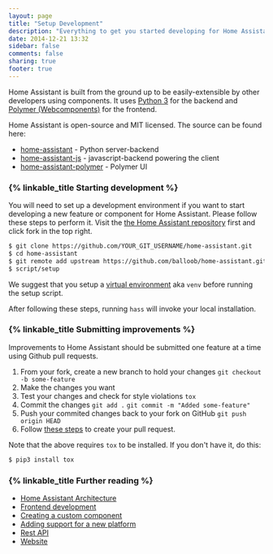```yaml
---
layout: page
title: "Setup Development"
description: "Everything to get you started developing for Home Assistant."
date: 2014-12-21 13:32
sidebar: false
comments: false
sharing: true
footer: true
---
```


Home Assistant is built from the ground up to be easily-extensible by other developers using components. It uses [Python 3](https://www.python.org/) for the backend and [Polymer (Webcomponents)](https://www.polymer-project.org/) for the frontend.

Home Assistant is open-source and MIT licensed. The source can be found here:

 - [home-assistant](https://github.com/balloob/home-assistant) - Python server-backend
 - [home-assistant-js](https://github.com/balloob/home-assistant-js) - javascript-backend powering the client
 - [home-assistant-polymer](https://github.com/balloob/home-assistant-polymer) - Polymer UI

### {% linkable_title Starting development %}

You will need to set up a development environment if you want to start developing a new feature or component for Home Assistant. Please follow these steps to perform it. Visit the [the Home Assistant repository](https://github.com/balloob/home-assistant) first and click fork in the top right.

```bash
$ git clone https://github.com/YOUR_GIT_USERNAME/home-assistant.git
$ cd home-assistant
$ git remote add upstream https://github.com/balloob/home-assistant.git
$ script/setup
```

We suggest that you setup a [virtual environment](https://docs.python.org/3.4/library/venv.html) aka `venv` before running the setup script.

After following these steps, running `hass` will invoke your local installation.

### {% linkable_title Submitting improvements %}

Improvements to Home Assistant should be submitted one feature at a time using Github pull requests.

 1. From your fork, create a new branch to hold your changes
    `git checkout -b some-feature`
 2. Make the changes you want
 3. Test your changes and check for style violations
    `tox`
 4. Commit the changes
    `git add .`
    `git commit -m "Added some-feature"`
 5. Push your commited changes back to your fork on GitHub
    `git push origin HEAD`
 6. Follow [these steps](https://help.github.com/articles/creating-a-pull-request/) to create your pull request.

Note that the above requires `tox` to be installed. If you don't have it, do this:

```bash
$ pip3 install tox
```

### {% linkable_title Further reading %}

- [Home Assistant Architecture](/developers/architecture/)
- [Frontend development](/developers/frontend/)
- [Creating a custom component](/developers/creating_components/)
- [Adding support for a new platform](/developers/add_new_platform/)
- [Rest API](/developers/api/)
- [Website](/developers/website/)

